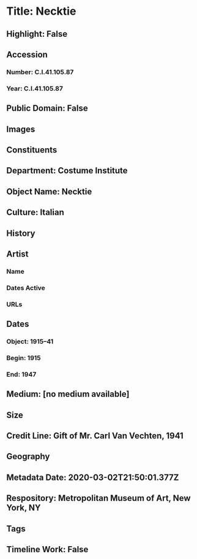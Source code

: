 # Title: Necktie
## Highlight: False
## Accession
### Number: C.I.41.105.87
### Year: C.I.41.105.87
## Public Domain: False
## Images
## Constituents
## Department: Costume Institute
## Object Name: Necktie
## Culture: Italian
## History
## Artist
### Name
### Dates Active
### URLs
## Dates
### Object: 1915–41
### Begin: 1915
### End: 1947
## Medium: [no medium available]
## Size
## Credit Line: Gift of Mr. Carl Van Vechten, 1941
## Geography
## Metadata Date: 2020-03-02T21:50:01.377Z
## Respository: Metropolitan Museum of Art, New York, NY
## Tags
## Timeline Work: False